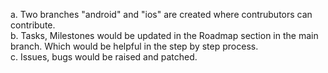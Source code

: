 a. Two branches "android" and "ios" are created where contrubutors can contribute.<br>
b. Tasks, Milestones would be updated in the Roadmap section in the main branch. Which would be helpful in the step by step process.<br>
c. Issues, bugs would be raised and patched.<br>
